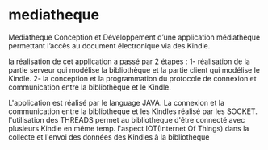 # mediatheque
Mediatheque
Conception et Développement d’une application médiathèque permettant l’accès au document électronique via des Kindle.

la réalisation de cet application a passé par 2 étapes : 1- réalisation de la partie serveur qui modélise la bibliothèque et la partie client qui modélise le Kindle. 2- la conception et la programmation du protocole de connexion et communication entre la bibliothèque et le Kindle.

L'application est réalisé par le language JAVA.
La connexion et la communication entre la bibliotheque et les Kindles réalisé par les SOCKET.
l'utilisation des THREADS permet au bibliotheque d'être connecté avec plusieurs Kindle en même temp.
l'aspect IOT(Internet Of Things) dans la collecte et l'envoi des données des Kindles à la bibliotheque
